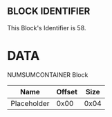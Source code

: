 ## BLOCK IDENTIFIER
This Block's Identifier is 58.
# DATA
NUMSUMCONTAINER Block

| Name | Offset | Size |
|--------|---------|------
| Placeholder | 0x00 | 0x04 |
